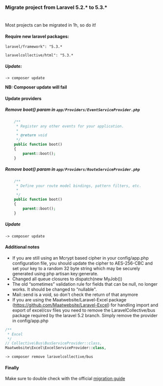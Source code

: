 ### Migrate project from Laravel 5.2.* to 5.3.*

#
 Most projects can be migrated in 1h, so do it!


#### Require new laravel packages:
`laravel/framework": "5.3.*`

`laravelcollective/html": "5.3.*`

##### Update: 

```shell
-> composer update
```

**NB: Composer update will fail**

#### Update providers
##### Remove boot() param in `app/Providers/EventServiceProvider.php`

```php
    /**
     * Register any other events for your application.
     *
     * @return void
     */
    public function boot()
    {
        parent::boot();
    }
```

##### Remove boot() param in `app/Providers/RouteServiceProvider.php`

```php
    /**
     * Define your route model bindings, pattern filters, etc.
     *
     */
    public function boot()
    {
        parent::boot();
    }
```

##### Update
```shell
-> composer update
```

#### Additional notes
 - If you are still using an Mcrypt based cipher in your config/app.php configuration file, you should update the cipher to AES-256-CBC and set your key to a random 32 byte string which may be securely generated using php artisan key:generate.
 - Changed all queue closures to dispatch(new MyJob())
 - The old “sometimes” validation rule for fields that can be null, no longer works. It should be changed to “nullable".
 - Mail::send is a void, so don't check the return of that anymore
 - If you are using the Maatwebsite/Laravel-Excel package (https://github.com/Maatwebsite/Laravel-Excel) for handling import and export of excel/csv files you need to remove the LaravelCollective/bus package required by the laravel 5.2 branch. Simply remove the provider in config/app.php
 
```php
/**
 * Excel
 */
// Collective\Bus\BusServiceProvider::class,
Maatwebsite\Excel\ExcelServiceProvider::class,
```

```shell
-> composer remove laravelcollective/bus
```

#### Finally
Make sure to double check with the official [migration guide](https://laravel.com/docs/5.3/upgrade#upgrade-5.3.0)

